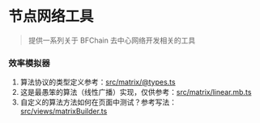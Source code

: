 # 节点网络工具

> 提供一系列关于 BFChain 去中心网络开发相关的工具

### 效率模拟器

1. 算法协议的类型定义参考：[src/matrix/@types.ts](./src/matrix/%40types.ts#L17~L40)
1. 这是最愚笨的算法（线性广播）实现，仅供参考：[src/matrix/linear.mb.ts](./src/matrix/linear.mb.ts)
1. 自定义的算法方法如何在页面中测试？参考写法： [src/views/matrixBuilder.ts](./src/views/matrixBuilder.ts)
